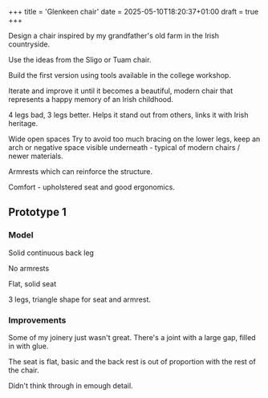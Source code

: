 +++
title = 'Glenkeen chair'
date = 2025-05-10T18:20:37+01:00
draft = true
+++

Design a chair inspired by my grandfather's old farm in the Irish countryside.

Use the ideas from the Sligo or Tuam chair.

Build the first version using tools available in the college workshop.

Iterate and improve it until it becomes a beautiful, modern chair that represents a happy memory of an Irish childhood.


4 legs bad, 3 legs better.
Helps it stand out from others, links it with Irish heritage.

Wide open spaces
Try to avoid too much bracing on the lower legs, keep an arch or negative space visible underneath - typical of modern chairs / newer materials.

Armrests which can reinforce the structure.

Comfort - upholstered seat and good ergonomics.

## Prototype 1

### Model

Solid continuous back leg

No armrests

Flat, solid seat

3 legs, triangle shape for seat and armrest.


### Improvements

Some of my joinery just wasn't great. There's a joint with a large gap, filled in with glue.

The seat is flat, basic and the back rest is out of proportion with the rest of the chair.

Didn't think through in emough detail. 


